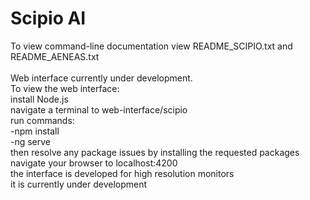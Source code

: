 # Scipio AI
To view command-line documentation view README_SCIPIO.txt and README_AENEAS.txt<br><br>
Web interface currently under development.<br>
To view the web interface:<br>
install Node.js <br>
navigate a terminal to web-interface/scipio<br>
run commands:<br>
-npm install<br>
-ng serve<br>
then resolve any package issues by installing the requested packages<br>
navigate your browser to localhost:4200<br>
the interface is developed for high resolution monitors<br>
it is currently under development<br>

